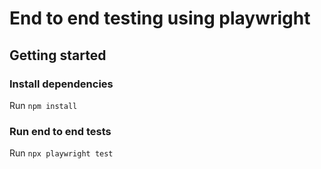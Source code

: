 # End to end testing using playwright

## Getting started
### Install dependencies
Run `npm install`

### Run end to end tests
Run `npx playwright test`
